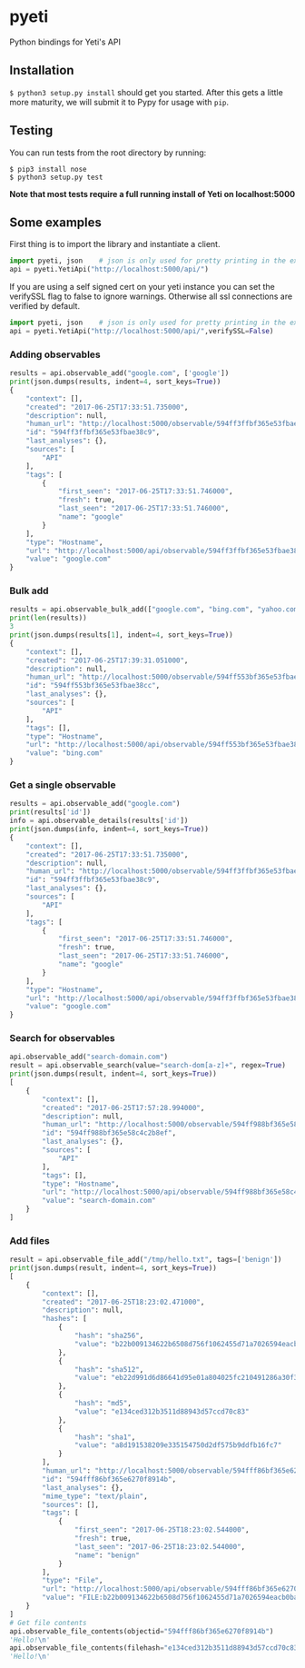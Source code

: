 # pyeti
Python bindings for Yeti's API

## Installation

`$ python3 setup.py install` should get you started. After this gets a little more maturity, we will submit it to Pypy for usage with `pip`.

## Testing

You can run tests from the root directory by running:

    $ pip3 install nose
    $ python3 setup.py test
    
**Note that most tests require a full running install of Yeti on localhost:5000**

## Some examples

First thing is to import the library and instantiate a client.

```python
import pyeti, json    # json is only used for pretty printing in the examples below 
api = pyeti.YetiApi("http://localhost:5000/api/")
```

If you are using a self signed cert on your yeti instance you can set the verifySSL flag to false to ignore warnings.
Otherwise all ssl connections are verified by default.

```python
import pyeti, json    # json is only used for pretty printing in the examples below 
api = pyeti.YetiApi("http://localhost:5000/api/",verifySSL=False)

```


### Adding observables

```python
results = api.observable_add("google.com", ['google'])
print(json.dumps(results, indent=4, sort_keys=True))
{
    "context": [],
    "created": "2017-06-25T17:33:51.735000",
    "description": null,
    "human_url": "http://localhost:5000/observable/594ff3ffbf365e53fbae38c9",
    "id": "594ff3ffbf365e53fbae38c9",
    "last_analyses": {},
    "sources": [
        "API"
    ],
    "tags": [
        {
            "first_seen": "2017-06-25T17:33:51.746000",
            "fresh": true,
            "last_seen": "2017-06-25T17:33:51.746000",
            "name": "google"
        }
    ],
    "type": "Hostname",
    "url": "http://localhost:5000/api/observable/594ff3ffbf365e53fbae38c9",
    "value": "google.com"
}
```

### Bulk add

```python
results = api.observable_bulk_add(["google.com", "bing.com", "yahoo.com"])
print(len(results))
3
print(json.dumps(results[1], indent=4, sort_keys=True))
{
    "context": [],
    "created": "2017-06-25T17:39:31.051000",
    "description": null,
    "human_url": "http://localhost:5000/observable/594ff553bf365e53fbae38cc",
    "id": "594ff553bf365e53fbae38cc",
    "last_analyses": {},
    "sources": [
        "API"
    ],
    "tags": [],
    "type": "Hostname",
    "url": "http://localhost:5000/api/observable/594ff553bf365e53fbae38cc",
    "value": "bing.com"
}
```

### Get a single observable

```python
results = api.observable_add("google.com")
print(results['id'])
info = api.observable_details(results['id'])
print(json.dumps(info, indent=4, sort_keys=True))
{
    "context": [],
    "created": "2017-06-25T17:33:51.735000",
    "description": null,
    "human_url": "http://localhost:5000/observable/594ff3ffbf365e53fbae38c9",
    "id": "594ff3ffbf365e53fbae38c9",
    "last_analyses": {},
    "sources": [
        "API"
    ],
    "tags": [
        {
            "first_seen": "2017-06-25T17:33:51.746000",
            "fresh": true,
            "last_seen": "2017-06-25T17:33:51.746000",
            "name": "google"
        }
    ],
    "type": "Hostname",
    "url": "http://localhost:5000/api/observable/594ff3ffbf365e53fbae38c9",
    "value": "google.com"
}
```

### Search for observables

```python
api.observable_add("search-domain.com")
result = api.observable_search(value="search-dom[a-z]+", regex=True)
print(json.dumps(result, indent=4, sort_keys=True))
[
    {
        "context": [],
        "created": "2017-06-25T17:57:28.994000",
        "description": null,
        "human_url": "http://localhost:5000/observable/594ff988bf365e58c4c2b8ef",
        "id": "594ff988bf365e58c4c2b8ef",
        "last_analyses": {},
        "sources": [
            "API"
        ],
        "tags": [],
        "type": "Hostname",
        "url": "http://localhost:5000/api/observable/594ff988bf365e58c4c2b8ef",
        "value": "search-domain.com"
    }
]

```

### Add files

```python
result = api.observable_file_add("/tmp/hello.txt", tags=['benign'])
print(json.dumps(result, indent=4, sort_keys=True))
[
    {
        "context": [],
        "created": "2017-06-25T18:23:02.471000",
        "description": null,
        "hashes": [
            {
                "hash": "sha256",
                "value": "b22b009134622b6508d756f1062455d71a7026594eacb0badf81f4f677929ebe"
            },
            {
                "hash": "sha512",
                "value": "eb22d991d6d86641d95e01a804025fc210491286a30f3114dd1469c7457c03e807506f5615bc9065f47a6ee2208364f643837f2298738b4f5c53797124f41f60"
            },
            {
                "hash": "md5",
                "value": "e134ced312b3511d88943d57ccd70c83"
            },
            {
                "hash": "sha1",
                "value": "a8d191538209e335154750d2df575b9ddfb16fc7"
            }
        ],
        "human_url": "http://localhost:5000/observable/594fff86bf365e6270f8914b",
        "id": "594fff86bf365e6270f8914b",
        "last_analyses": {},
        "mime_type": "text/plain",
        "sources": [],
        "tags": [
            {
                "first_seen": "2017-06-25T18:23:02.544000",
                "fresh": true,
                "last_seen": "2017-06-25T18:23:02.544000",
                "name": "benign"
            }
        ],
        "type": "File",
        "url": "http://localhost:5000/api/observable/594fff86bf365e6270f8914b",
        "value": "FILE:b22b009134622b6508d756f1062455d71a7026594eacb0badf81f4f677929ebe"
    }
]
# Get file contents
api.observable_file_contents(objectid="594fff86bf365e6270f8914b")
'Hello!\n'
api.observable_file_contents(filehash="e134ced312b3511d88943d57ccd70c83") # you can also use any hash computed above
'Hello!\n'
```
